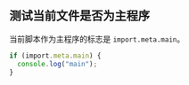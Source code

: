 ## 测试当前文件是否为主程序

当前脚本作为主程序的标志是 `import.meta.main`。

```ts
if (import.meta.main) {
  console.log("main");
}
```
